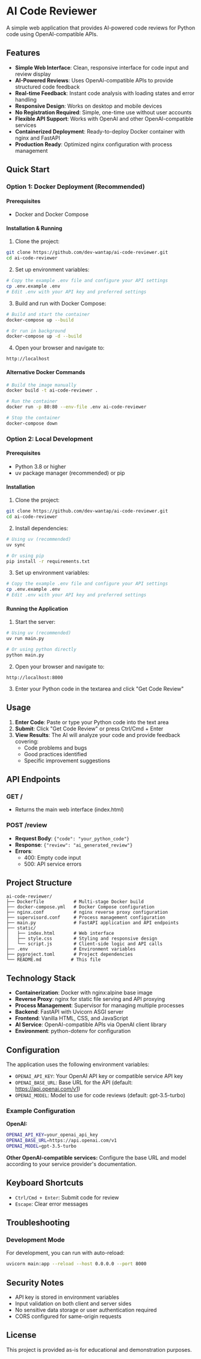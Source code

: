 # AI Code Reviewer

A simple web application that provides AI-powered code reviews for Python code using OpenAI-compatible APIs.

## Features

- **Simple Web Interface**: Clean, responsive interface for code input and review display
- **AI-Powered Reviews**: Uses OpenAI-compatible APIs to provide structured code feedback
- **Real-time Feedback**: Instant code analysis with loading states and error handling
- **Responsive Design**: Works on desktop and mobile devices
- **No Registration Required**: Simple, one-time use without user accounts
- **Flexible API Support**: Works with OpenAI and other OpenAI-compatible services
- **Containerized Deployment**: Ready-to-deploy Docker container with nginx and FastAPI
- **Production Ready**: Optimized nginx configuration with process management

## Quick Start

### Option 1: Docker Deployment (Recommended)

#### Prerequisites
- Docker and Docker Compose

#### Installation & Running

1. Clone the project:
```bash
git clone https://github.com/dev-wantap/ai-code-reviewer.git
cd ai-code-reviewer
```

2. Set up environment variables:
```bash
# Copy the example .env file and configure your API settings
cp .env.example .env
# Edit .env with your API key and preferred settings
```

3. Build and run with Docker Compose:
```bash
# Build and start the container
docker-compose up --build

# Or run in background
docker-compose up -d --build
```

4. Open your browser and navigate to:
```
http://localhost
```

#### Alternative Docker Commands

```bash
# Build the image manually
docker build -t ai-code-reviewer .

# Run the container
docker run -p 80:80 --env-file .env ai-code-reviewer

# Stop the container
docker-compose down
```

### Option 2: Local Development

#### Prerequisites
- Python 3.8 or higher
- uv package manager (recommended) or pip

#### Installation

1. Clone the project:
```bash
git clone https://github.com/dev-wantap/ai-code-reviewer.git
cd ai-code-reviewer
```

2. Install dependencies:
```bash
# Using uv (recommended)
uv sync

# Or using pip
pip install -r requirements.txt
```

3. Set up environment variables:
```bash
# Copy the example .env file and configure your API settings
cp .env.example .env
# Edit .env with your API key and preferred settings
```

#### Running the Application

1. Start the server:
```bash
# Using uv (recommended)
uv run main.py

# Or using python directly
python main.py
```

2. Open your browser and navigate to:
```
http://localhost:8000
```

3. Enter your Python code in the textarea and click "Get Code Review"

## Usage

1. **Enter Code**: Paste or type your Python code into the text area
2. **Submit**: Click "Get Code Review" or press Ctrl/Cmd + Enter
3. **View Results**: The AI will analyze your code and provide feedback covering:
   - Code problems and bugs
   - Good practices identified
   - Specific improvement suggestions

## API Endpoints

### GET /
- Returns the main web interface (index.html)

### POST /review
- **Request Body**: `{"code": "your_python_code"}`
- **Response**: `{"review": "ai_generated_review"}`
- **Errors**: 
  - 400: Empty code input
  - 500: API service errors

## Project Structure

```
ai-code-reviewer/
├── Dockerfile           # Multi-stage Docker build
├── docker-compose.yml   # Docker Compose configuration
├── nginx.conf           # nginx reverse proxy configuration
├── supervisord.conf     # Process management configuration
├── main.py              # FastAPI application and API endpoints
├── static/
│   ├── index.html       # Web interface
│   ├── style.css        # Styling and responsive design
│   └── script.js        # Client-side logic and API calls
├── .env                 # Environment variables
├── pyproject.toml       # Project dependencies
└── README.md           # This file
```

## Technology Stack

- **Containerization**: Docker with nginx:alpine base image
- **Reverse Proxy**: nginx for static file serving and API proxying
- **Process Management**: Supervisor for managing multiple processes
- **Backend**: FastAPI with Uvicorn ASGI server
- **Frontend**: Vanilla HTML, CSS, and JavaScript
- **AI Service**: OpenAI-compatible APIs via OpenAI client library
- **Environment**: python-dotenv for configuration

## Configuration

The application uses the following environment variables:

- `OPENAI_API_KEY`: Your OpenAI API key or compatible service API key
- `OPENAI_BASE_URL`: Base URL for the API (default: https://api.openai.com/v1)
- `OPENAI_MODEL`: Model to use for code reviews (default: gpt-3.5-turbo)

### Example Configuration

**OpenAI:**
```bash
OPENAI_API_KEY=your_openai_api_key
OPENAI_BASE_URL=https://api.openai.com/v1
OPENAI_MODEL=gpt-3.5-turbo
```

**Other OpenAI-compatible services:**
Configure the base URL and model according to your service provider's documentation.

## Keyboard Shortcuts

- `Ctrl/Cmd + Enter`: Submit code for review
- `Escape`: Clear error messages

## Troubleshooting

### Development Mode

For development, you can run with auto-reload:

```bash
uvicorn main:app --reload --host 0.0.0.0 --port 8000
```

## Security Notes

- API key is stored in environment variables
- Input validation on both client and server sides
- No sensitive data storage or user authentication required
- CORS configured for same-origin requests

## License

This project is provided as-is for educational and demonstration purposes.